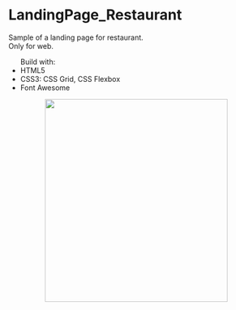 # LandingPage_Restaurant

<p> Sample of a landing page for restaurant. <br />  Only for web. </p>

<ul> Build with:
  <li> HTML5 </li>
  <li> CSS3: CSS Grid, CSS Flexbox</li>
  <li> Font Awesome </li>
</ul>

<p align="center">
  <img width="360" height="400" src="https://i.ibb.co/P6kTCzN/preview.png">
</p>
